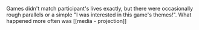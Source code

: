 Games didn't match participant's lives exactly, but there were occasionally rough parallels or a simple "I was interested in this game's themes!". What happened more often was [[media - projection]]
